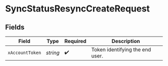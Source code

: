 # SyncStatusResyncCreateRequest


## Fields

| Field                           | Type                            | Required                        | Description                     |
| ------------------------------- | ------------------------------- | ------------------------------- | ------------------------------- |
| `xAccountToken`                 | *string*                        | :heavy_check_mark:              | Token identifying the end user. |